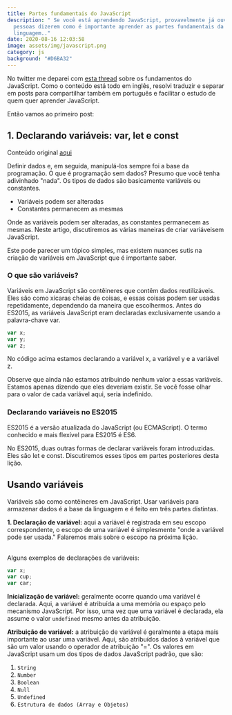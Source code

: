 ```yaml
---
title: Partes fundamentais do JavaScript
description: " Se você está aprendendo JavaScript, provavelmente já ouviu as
  pessoas dizerem como é importante aprender as partes fundamentais da
  linguagem.."
date: 2020-08-16 12:03:58
image: assets/img/javascript.png
category: js
background: "#D6BA32"
---
```

No twitter me deparei com [esta thread](https://twitter.com/Madisonkanna/status/1274424134139666432?s=19) sobre os fundamentos do JavaScript. Como o conteúdo está todo em inglês, resolvi traduzir e separar em posts para compartilhar também em português e facilitar o estudo de quem quer aprender JavaScript.

Então vamos ao primeiro post:

## 1. Declarando variáveis: var, let e const

Conteúdo original [aqui](https://scotch.io/courses/10-need-to-know-javascript-concepts/declaring-javascript-variables-var-let-and-const)

Definir dados e, em seguida, manipulá-los sempre foi a base da programação. O que é programação sem dados? Presumo que você tenha adivinhado "nada". Os tipos de dados são basicamente variáveis ​​ou constantes.

* Variáveis ​​podem ser alteradas
* Constantes permanecem as mesmas

Onde as variáveis ​​podem ser alteradas, as constantes permanecem as mesmas. Neste artigo, discutiremos as várias maneiras de criar variáveis ​​em JavaScript.

Este pode parecer um tópico simples, mas existem nuances sutis na criação de variáveis ​​em JavaScript que é importante saber.

### O que são variáveis?

Variáveis ​​em JavaScript são contêineres que contêm dados reutilizáveis. Eles são como xícaras cheias de coisas, e essas coisas podem ser usadas repetidamente, dependendo da maneira que escolhermos. Antes do ES2015, as variáveis ​​JavaScript eram declaradas exclusivamente usando a palavra-chave var.

```js
var x;
var y;
var z;
```

No código acima estamos declarando a variável x, a variável y e a variável z. 

Observe que ainda não estamos atribuindo nenhum valor a essas variáveis. Estamos apenas dizendo que eles deveriam existir. Se você fosse olhar para o valor de cada variável aqui, seria indefinido.

### Declarando variáveis no ES2015

ES2015 é a versão atualizada do JavaScript (ou ECMAScript). O termo conhecido e mais flexível para ES2015 é ES6.

No ES2015, duas outras formas de declarar variáveis ​​foram introduzidas. Eles são let e const. Discutiremos esses tipos em partes posteriores desta lição.

## Usando variáveis

Variáveis ​​são como contêineres em JavaScript. Usar variáveis ​​para armazenar dados é a base da linguagem e é feito em três partes distintas.

**1. Declaração de variável:** aqui a variável é registrada em seu escopo correspondente, o escopo de uma variável é simplesmente "onde a variável pode ser usada." Falaremos mais sobre o escopo na próxima lição.

\
Alguns exemplos de declarações de variáveis:

```js
var x;
var cup;
var car;
```

**Inicialização de variável:** geralmente ocorre quando uma variável é declarada. Aqui, a variável é atribuída a uma memória ou espaço pelo mecanismo JavaScript. Por isso, uma vez que uma variável é declarada, ela assume o valor `undefined` mesmo antes da atribuição.

**Atribuição de variável:** a atribuição de variável é geralmente a etapa mais importante ao usar uma variável. Aqui, são atribuídos dados à variável que são um valor usando o operador de atribuição "=". Os valores em JavaScript usam um dos tipos de dados JavaScript padrão, que são:

1. `String`
2. `Number`
3. `Boolean`
4. `Null`
5. `Undefined`
6. `Estrutura de dados (Array e Objetos)`